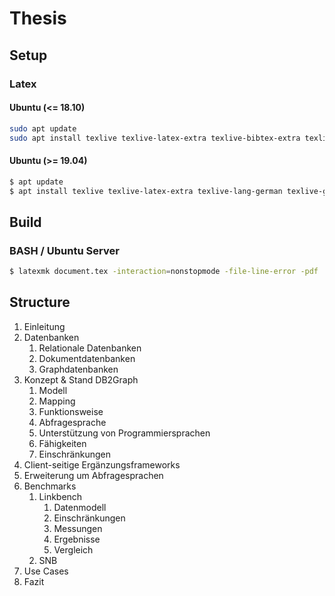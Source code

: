 # Thesis

## Setup

### Latex

#### Ubuntu (<= 18.10)

```bash
sudo apt update
sudo apt install texlive texlive-latex-extra texlive-bibtex-extra texlive-lang-german texlive-plain-generic texlive-font-utils texlive-science latexmk
```

#### Ubuntu (>= 19.04)

```bash
$ apt update
$ apt install texlive texlive-latex-extra texlive-lang-german texlive-generic-extra texlive-bibtex-extra latexmk
```

## Build

### BASH / Ubuntu Server

```bash
$ latexmk document.tex -interaction=nonstopmode -file-line-error -pdf
```

## Structure

1. Einleitung
1. Datenbanken
    1. Relationale Datenbanken
    1. Dokumentdatenbanken
    1. Graphdatenbanken
1. Konzept & Stand DB2Graph
    1. Modell
    1. Mapping
    1. Funktionsweise
    1. Abfragesprache
    1. Unterstützung von Programmiersprachen
    1. Fähigkeiten
    1. Einschränkungen
1. Client-seitige Ergänzungsframeworks
1. Erweiterung um Abfragesprachen
1. Benchmarks
    1. Linkbench
        1. Datenmodell
        1. Einschränkungen
        1. Messungen
        1. Ergebnisse
        1. Vergleich
    1. SNB
1. Use Cases
1. Fazit





